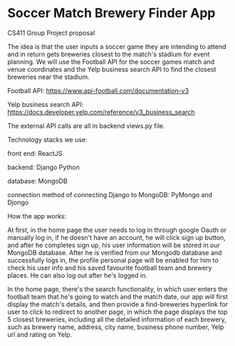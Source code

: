 # Soccer Match Brewery Finder App
CS411 Group Project proposal

The idea is that the user inputs a soccer game they are intending to attend and in return gets breweries closest to the match's stadium for event planning. 
We will use the Football API for the soccer games match and venue coordinates
and the Yelp business search API to find the closest breweries near the stadium.

Football API: 
https://www.api-football.com/documentation-v3 

Yelp business search API:
https://docs.developer.yelp.com/reference/v3_business_search

The external API calls are all in backend views.py file.

Technology stacks we use:

front end: ReactJS

backend: Django Python

database: MongoDB

connection method of connecting Django to MongoDB: PyMongo and Djongo

How the app works:

At first, in the home page the user needs to log in through google Oauth or manually log in, if he doesn't have an account, he will click sign up button, 
and after he completes sign up, his user information will be stored in our MongoDB database. After he is verified from our Mongodb database and successfully logs in, the profile personal page will be enabled for him to check his user info and his saved favourite football team and brewery places. He can also log out after he's logged in.

In the home page, there's the search functionality, in which user enters the football team that he's going to watch and the match date, our app will 
first display the match's details, and then provide a find-breweries hyperlink for user to click to redirect to another page, in which 
the page displays the top 5 closest breweries, including all the detailed information of each brewery, such as brewery name, address, city name, business phone number, Yelp url and rating on Yelp. 
